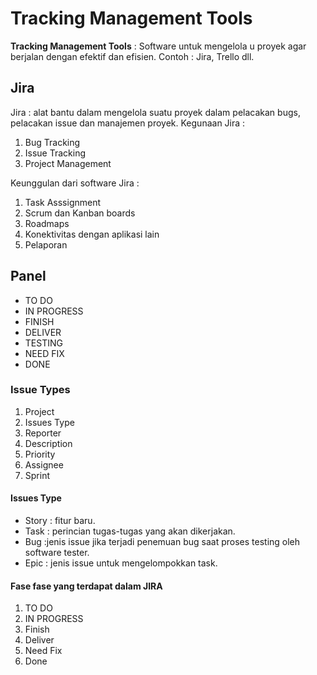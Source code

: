 # Tracking Management Tools

**Tracking Management Tools** : Software untuk mengelola u proyek agar berjalan dengan efektif dan efisien.
Contoh : Jira, Trello dll.

## Jira

Jira : alat bantu dalam mengelola suatu proyek dalam pelacakan bugs, pelacakan issue dan manajemen proyek.
Kegunaan Jira :

1. Bug Tracking
2. Issue Tracking
3. Project Management

Keunggulan dari software Jira :

1. Task Asssignment
2. Scrum dan Kanban boards
3. Roadmaps
4. Konektivitas dengan aplikasi lain
5. Pelaporan

## Panel

- TO DO
- IN PROGRESS
- FINISH
- DELIVER
- TESTING
- NEED FIX
- DONE

### Issue Types

1. Project
2. Issues Type
3. Reporter
4. Description
5. Priority
6. Assignee
7. Sprint

#### Issues Type

- Story : fitur baru.
- Task : perincian tugas-tugas yang akan dikerjakan.
- Bug :jenis issue jika terjadi penemuan bug saat proses testing oleh software tester.
- Epic : jenis issue untuk mengelompokkan task.

#### Fase fase yang terdapat dalam JIRA

1. TO DO
2. IN PROGRESS
3. Finish
4. Deliver
5. Need Fix
6. Done
